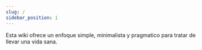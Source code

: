 ```yaml
---
slug: /
sidebar_position: 1
---
```


Esta wiki ofrece un enfoque simple, minimalista y pragmatico para tratar de llevar una vida sana.
